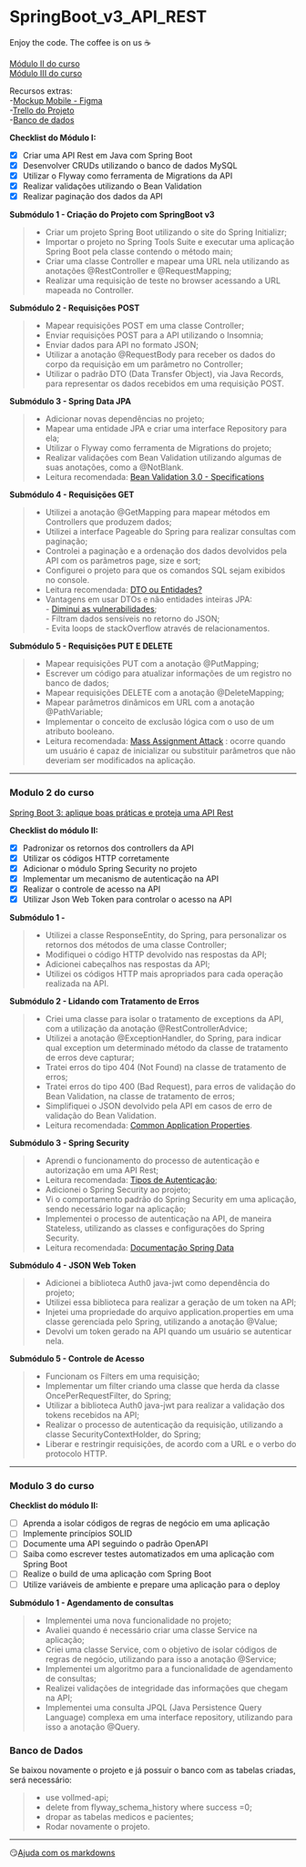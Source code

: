 # SpringBoot_v3_API_REST 

Enjoy the code. The coffee is on us :coffee:

 [Módulo II do curso](#modulo-2-do-curso)</br>
 [Módulo III do curso](#modulo-3-do-curso)</br>

Recursos extras:</br>
-[Mockup Mobile - Figma](https://www.figma.com/file/N4CgpJqsg7gjbKuDmra3EV/Voll.med?node-id=45%3A3017&t=AOkfskcNyjPEaq5T-0)<br/>
-[Trello do Projeto](https://trello.com/b/O0lGCsKb/api-voll-med)</br>
-[Banco de dados](#banco-de-dados)</br>

<strong>Checklist do Módulo I: </strong>
- [x] Criar uma API Rest em Java com Spring Boot
- [x] Desenvolver CRUDs utilizando o banco de dados MySQL
- [x] Utilizar o Flyway como ferramenta de Migrations da API
- [x] Realizar validações utilizando o Bean Validation
- [x] Realizar paginação dos dados da API

<strong>Submódulo 1 - Criação do Projeto com SpringBoot v3</strong>

>-	Criar um projeto Spring Boot utilizando o site do Spring Initializr;
>-	Importar o projeto no Spring Tools Suite e executar uma aplicação Spring Boot pela classe contendo o método main;
>-	Criar uma classe Controller e mapear uma URL nela utilizando as anotações @RestController e @RequestMapping;
>-	Realizar uma requisição de teste no browser acessando a URL mapeada no Controller.


<strong>Submódulo 2 - Requisições POST</strong>

>-	Mapear requisições POST em uma classe Controller;
>-	Enviar requisições POST para a API utilizando o Insomnia;
>-	Enviar dados para API no formato JSON;
>-	Utilizar a anotação @RequestBody para receber os dados do corpo da requisição em um parâmetro no Controller;
>-	Utilizar o padrão DTO (Data Transfer Object), via Java Records, para representar os dados recebidos em uma requisição POST.

<strong>Submódulo 3 - Spring Data JPA</strong>

>-	Adicionar novas dependências no projeto;
>-	Mapear uma entidade JPA e criar uma interface Repository para ela;
>-	Utilizar o Flyway como ferramenta de Migrations do projeto;
>-	Realizar validações com Bean Validation utilizando algumas de suas anotações, como a @NotBlank.
>- 	Leitura recomendada: [Bean Validation 3.0 - Specifications](https://jakarta.ee/specifications/bean-validation/3.0/jakarta-bean-validation-spec-3.0.html#builtinconstraints)

<strong>Submódulo 4 - Requisições GET</strong>

>-	Utilizei a anotação @GetMapping para mapear métodos em Controllers que produzem dados;
>-	Utilizei a interface Pageable do Spring para realizar consultas com paginação;
>-	Controlei a paginação e a ordenação dos dados devolvidos pela API com os parâmetros page, size e sort;
>-	Configurei o projeto para que os comandos SQL sejam exibidos no console.
>- 	Leitura recomendada: [DTO ou Entidades?](https://cursos.alura.com.br/course/spring-boot-3-desenvolva-api-rest-java/task/116068)
>-	Vantagens em usar DTOs e não entidades inteiras JPA:<br/>
		-	[Diminui as vulnerabilidades](https://cheatsheetseries.owasp.org/cheatsheets/Mass_Assignment_Cheat_Sheet.html);<br/>
		-	Filtram dados sensíveis no retorno do JSON;<br/>
		-	Evita loops de stackOverflow através de relacionamentos.<br/>


<strong>Submódulo 5 - Requisições PUT E DELETE</strong>

>-	Mapear requisições PUT com a anotação @PutMapping;
>-	Escrever um código para atualizar informações de um registro no banco de dados;
>-	Mapear requisições DELETE com a anotação @DeleteMapping;
>-	Mapear parâmetros dinâmicos em URL com a anotação @PathVariable;
>-	Implementar o conceito de exclusão lógica com o uso de um atributo booleano.
>- 	Leitura recomendada: [Mass Assignment Attack](https://cursos.alura.com.br/course/spring-boot-3-desenvolva-api-rest-java/task/116073) : ocorre quando um usuário é capaz de inicializar ou substituir parâmetros que não deveriam ser modificados na aplicação.
----

### Modulo 2 do curso

[Spring Boot 3: aplique boas práticas e proteja uma API Rest](https://cursos.alura.com.br/course/spring-boot-aplique-boas-praticas-proteja-api-rest)

<strong>Checklist do módulo II:</strong>
- [x] 	Padronizar os retornos dos controllers da API
- [x] 	Utilizar os códigos HTTP corretamente
- [x] 	Adicionar o módulo Spring Security no projeto
- [x] 	Implementar um mecanismo de autenticação na API
- [x] 	Realizar o controle de acesso na API
- [x] 	Utilizar Json Web Token para controlar o acesso na API

<strong>Submódulo 1 - </strong>
>-	Utilizei a classe ResponseEntity, do Spring, para personalizar os retornos dos métodos de uma classe Controller;
>-	Modifiquei o código HTTP devolvido nas respostas da API;
>-	Adicionei cabeçalhos nas respostas da API;
>-	Utilizei os códigos HTTP mais apropriados para cada operação realizada na API.

<strong>Submódulo 2 - Lidando com Tratamento de Erros</strong>
>-	Criei uma classe para isolar o tratamento de exceptions da API, com a utilização da anotação @RestControllerAdvice;
>-	Utilizei a anotação @ExceptionHandler, do Spring, para indicar qual exception um determinado método da classe de tratamento de erros deve capturar;
>-	Tratei erros do tipo 404 (Not Found) na classe de tratamento de erros;
>-	Tratei erros do tipo 400 (Bad Request), para erros de validação do Bean Validation, na classe de tratamento de erros;
>-	Simplifiquei o JSON devolvido pela API em casos de erro de validação do Bean Validation.
>-	Leitura recomendada: [Common Application Properties](https://docs.spring.io/spring-boot/docs/current/reference/html/application-properties.html).

<strong>Submódulo 3 - Spring Security</strong>
>-	Aprendi o funcionamento do processo de autenticação e autorização em uma API Rest;
>-	Leitura recomendada: [Tipos de Autenticação](https://www.alura.com.br/artigos/tipos-de-autenticacao);
>-	Adicionei o Spring Security ao projeto;
>-	Vi o comportamento padrão do Spring Security em uma aplicação, sendo necessário logar na aplicação;
>-	Implementei o processo de autenticação na API, de maneira Stateless, utilizando as classes e configurações do Spring Security.
>-	Leitura recomendada: [Documentação Spring Data](https://docs.spring.io/spring-data/jpa/docs/current/reference/html/)

<strong>Submódulo 4 - JSON Web Token</strong>
>-	Adicionei a biblioteca Auth0 java-jwt como dependência do projeto;
>-	Utilizei essa biblioteca para realizar a geração de um token na API;
>-	Injetei uma propriedade do arquivo application.properties em uma classe gerenciada pelo Spring, utilizando a anotação @Value;
>-	Devolvi um token gerado na API quando um usuário se autenticar nela.

<strong>Submódulo 5 - Controle de Acesso</strong>
>-	Funcionam os Filters em uma requisição;
>-	Implementar um filter criando uma classe que herda da classe OncePerRequestFilter, do Spring;
>-	Utilizar a biblioteca Auth0 java-jwt para realizar a validação dos tokens recebidos na API;
>-	Realizar o processo de autenticação da requisição, utilizando a classe SecurityContextHolder, do Spring;
>-	Liberar e restringir requisições, de acordo com a URL e o verbo do protocolo HTTP.

----

### Modulo 3 do curso

<strong>Checklist do módulo II:</strong>
- [ ] 	Aprenda a isolar códigos de regras de negócio em uma aplicação
- [ ] 	Implemente princípios SOLID
- [ ] 	Documente uma API seguindo o padrão OpenAPI
- [ ] 	Saiba como escrever testes automatizados em uma aplicação com Spring Boot
- [ ] 	Realize o build de uma aplicação com Spring Boot
- [ ] 	Utilize variáveis de ambiente e prepare uma aplicação para o deploy

<strong>Submódulo 1 - Agendamento de consultas</strong>
>-	Implementei uma nova funcionalidade no projeto;
>-	Avaliei quando é necessário criar uma classe Service na aplicação;
>-	Criei uma classe Service, com o objetivo de isolar códigos de regras de negócio, utilizando para isso a anotação @Service;
>-	Implementei um algoritmo para a funcionalidade de agendamento de consultas;
>-	Realizei validações de integridade das informações que chegam na API;
>-	Implementei uma consulta JPQL (Java Persistence Query Language) complexa em uma interface repository, utilizando para isso a anotação @Query.


### Banco de Dados

Se baixou novamente o projeto e já possuir o banco com as tabelas criadas, será necessário:
>-	use vollmed-api;
>-	delete from flyway_schema_history where success =0;
>-	dropar as tabelas medicos e pacientes;
>-	Rodar novamente o projeto.
----
:smirk:[Ajuda com os markdowns](https://learn.microsoft.com/en-us/azure/devops/project/wiki/markdown-guidance?view=azure-devops)

